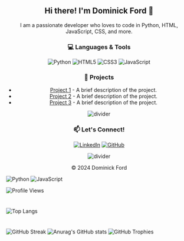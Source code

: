 

<!-- Introduction -->
<h2 align="center">Hi there! I'm Dominick Ford 👋</h2>
<p align="center">
  I am a passionate developer who loves to code in Python, HTML, JavaScript, CSS, and more.
</p>



<!-- Programming Languages -->
<h3 align="center">💻 Languages & Tools</h3>
<p align="center">
  <img src="https://img.shields.io/badge/Python-3776AB?style=for-the-badge&logo=python&logoColor=white" alt="Python" />
  <img src="https://img.shields.io/badge/HTML5-E34F26?style=for-the-badge&logo=html5&logoColor=white" alt="HTML5" />
  <img src="https://img.shields.io/badge/CSS3-1572B6?style=for-the-badge&logo=css3&logoColor=white" alt="CSS3" />
  <img src="https://img.shields.io/badge/JavaScript-F7DF1E?style=for-the-badge&logo=javascript&logoColor=black" alt="JavaScript" />
  <!-- Add more badges as needed -->
</p>


<!-- Projects Section -->
<h3 align="center">🔧 Projects</h3>
<ul align="center">
  <li><a href="https://github.com/your-username/project-1">Project 1</a> - A brief description of the project.</li>
  <li><a href="https://github.com/your-username/project-2">Project 2</a> - A brief description of the project.</li>
  <li><a href="https://github.com/your-username/project-3">Project 3</a> - A brief description of the project.</li>
</ul>

<!-- Divider -->
<p align="center">
  <img src="https://user-images.githubusercontent.com/67447840/201658100-722c0075-4f42-49a8-910b-f3c55d7d79dc.png" alt="divider" />
</p>

<!-- Contact -->
<h3 align="center">📫 Let's Connect!</h3>
<p align="center">
  <a href="https://www.linkedin.com/in/your-profile"><img src="https://img.shields.io/badge/LinkedIn-0077B5?style=for-the-badge&logo=linkedin&logoColor=white" alt="LinkedIn"></a>
  <a href="https://github.com/your-username"><img src="https://img.shields.io/badge/GitHub-181717?style=for-the-badge&logo=github&logoColor=white" alt="GitHub"></a>
  <!-- Add more social links as needed -->
</p>

<!-- Final Divider -->
<p align="center">
  <img src="https://user-images.githubusercontent.com/67447840/201658100-722c0075-4f42-49a8-910b-f3c55d7d79dc.png" alt="divider" />
</p>

<!-- Footer -->
<p align="center">© 2024 Dominick Ford</p>




![Python](https://img.shields.io/badge/-Python-333?style=flat&logo=python)
![JavaScript](https://img.shields.io/badge/-JavaScript-333?style=flat&logo=javascript)





![Profile Views](https://komarev.com/ghpvc/?username=domlf&color=blueviolet)


#

![Top Langs](https://github-readme-stats.vercel.app/api/top-langs/?username=domlf&layout=compact)

#
![GitHub Streak](https://streak-stats.demolab.com/?user=domlf&theme=radical)
![Anurag's GitHub stats](https://github-readme-stats.vercel.app/api?username=domlf&show_icons=true&bg_color=00000000)
![GitHub Trophies](https://github-profile-trophy.vercel.app/?username=domlf&theme=dracula)
